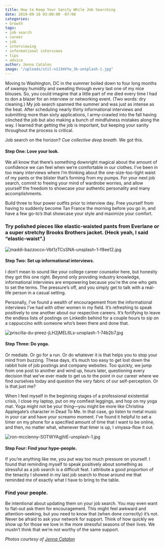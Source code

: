```yaml
---
title: How to Keep Your Sanity While Job Searching
date: 2019-09-16 03:00:00 -07:00
categories:
- Growth
tags:
- job search
- career
- job
- interviewing
- informational interviews
- tips
- advice
author: Jenna Catalon
image: "/uploads/stil-n1J3mVYw_3k-unsplash-1.jpg"
---
```


Moving to Washington, DC in the summer boiled down to four long months of swampy humidity and sweating through every last one of my nice blouses. So, you could imagine that a little part of me died every time I had to don a blazer for an interview or networking event. (Two words: dry cleaning.) My job search spanned the summer and was just as intense as the heat. After scheduling nearly thirty informational interviews and submitting more than sixty applications, I army-crawled into the fall having clinched the job but also making a bunch of mindfulness mistakes along the way. I learned that getting the job is important, but keeping your sanity throughout the process is critical.

Job search on the horizon? *Cue collective deep breath.* We got this.

#### Step One: Love your look.

We all know that there’s something downright magical about the amount of confidence we can feel when we’re comfortable in our clothes. I’ve been in too many interviews where I’m thinking about the one-size-too-tight waist of my pants or the blister that’s forming from my pumps. For your next job search, commit to freeing your mind of wardrobe worries, and allow yourself the freedom to showcase your authentic personality and many accomplishments.
	
Build three to four power outfits prior to interview day. Free yourself from having to suddenly become Tan France the morning before you go in, and have a few go-to’s that showcase your style and maximize your comfort. 

### Try polished pieces like elastic-waisted pants from Everlane or a super stretchy Brooks Brothers jacket. (Heck yeah, I said “elastic-waist”.)

![maddi-bazzocco-Vbt1zTCsSNA-unsplash-1-f8ee12.jpg](/uploads/maddi-bazzocco-Vbt1zTCsSNA-unsplash-1-f8ee12.jpg)

#### Step Two: Set up informational interviews.
	
I don’t mean to sound like your college career counselor here, but honestly they got this one right. Beyond only providing industry knowledge, informational interviews are empowering because you’re the one who gets to set the terms. The pressure’s off, and you simply get to talk with a real-life person in a casual setting. 
	
Personally, I’ve found a wealth of encouragement from the informational interviews I’ve had with other women in my field. It’s refreshing to speak positively to one another about our respective careers. It’s fortifying to leave the endless lists of postings on LinkedIn behind for a couple hours to sip on a cappuccino with someone who’s been there and done that.

![priscilla-du-preez-jLH2jMEL6Ls-unsplash-1-74b2b7.jpg](/uploads/priscilla-du-preez-jLH2jMEL6Ls-unsplash-1-74b2b7.jpg)

#### Step Three: Do yoga.
	
Or mediate. Or go for a run. Or do whatever it is that helps you to stop your mind from buzzing. These days, it’s much too easy to get lost down the rabbit hole of job postings and company websites. Too quickly, we jump from one post to another and wind up, hours later, questioning every decision that we’ve ever made to get us to the point in our career where we find ourselves today and question the very fabric of our self-perception. Or is that just me?
	
When I feel myself in the beginning stages of a professional existential crisis, I close my laptop, put on my comfiest leggings, and hop on my yoga mat. Yoga might not be your thing—you might be more like Christina Applegate’s character in Dead To Me. In that case, go listen to metal music in your car and have your screamo moment. I’ve found it helpful to set a timer on my phone for a specified amount of time that I want to be online, and then, no matter what, whenever that timer is up, I vinyasa-flow it out. 

![ron-mcclenny-SOTWYAgjhlE-unsplash-1.jpg](/uploads/ron-mcclenny-SOTWYAgjhlE-unsplash-1.jpg)

#### Step Four: Find your hype-people.
	
If you’re anything like me, you put way too much pressure on yourself. I found that reminding myself to speak positively about something as stressful as a job search is a difficult feat. I attribute a good proportion of the tenacity I showed in my last job search to those around me that reminded me of exactly what I have to bring to the table.
	
### Find your people. 

Be intentional about updating them on your job search. You may even want to flat-out ask them for encouragement. This might feel awkward and attention-seeking, but you need to know that (when done correctly) it’s not. Never be afraid to ask your network for support. Think of how quickly we show up for those we love in the more stressful seasons of their lives. We mustn’t think that we’re not worthy of the same support.

_Photos courtesy of [Jenna Catalon](http://hancreative.co/)_